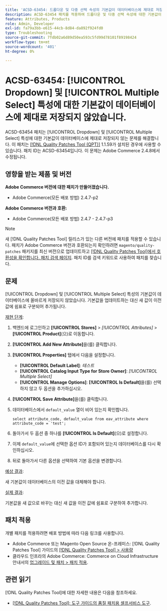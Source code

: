 ```yaml
---
title: 'ACSD-63454: 드롭다운 및 다중 선택 속성의 기본값이 데이터베이스에 제대로 저장되지 않았습니다.'
description: ACSD-63454 패치를 적용하여 드롭다운 및 다중 선택 속성에 대한 기본값이 데이터베이스에 제대로 저장되지 않는 Adobe Commerce 문제를 해결합니다.
feature: Attributes, Products
role: Admin, Developer
exl-id: fa79a3bb-e615-44cb-8d84-da892f924fd0
type: Troubleshooting
source-git-commit: 7fdb02a6d89d50ea593c5fd99d78101f89198424
workflow-type: tm+mt
source-wordcount: '401'
ht-degree: 0%

---
```


# ACSD-63454: [!UICONTROL Dropdown] 및 [!UICONTROL Multiple Select] 특성에 대한 기본값이 데이터베이스에 제대로 저장되지 않았습니다.

ACSD-63454 패치는 [!UICONTROL Dropdown] 및 [!UICONTROL Multiple Select] 특성에 대한 기본값이 데이터베이스에 제대로 저장되지 않는 문제를 해결합니다. 이 패치는 [[!DNL Quality Patches Tool (QPT)]](/help/tools/quality-patches-tool/quality-patches-tool-to-self-serve-quality-patches.md) 1.1.59가 설치된 경우에 사용할 수 있습니다. 패치 ID는 ACSD-63454입니다. 이 문제는 Adobe Commerce 2.4.8에서 수정됩니다.

## 영향을 받는 제품 및 버전

**Adobe Commerce 버전에 대한 패치가 만들어졌습니다.**

* Adobe Commerce(모든 배포 방법) 2.4.7-p2

**Adobe Commerce 버전과 호환:**

* Adobe Commerce(모든 배포 방법) 2.4.7 - 2.4.7-p3

>[!NOTE]
>
>새 [!DNL Quality Patches Tool] 릴리스가 있는 다른 버전에 패치를 적용할 수 있습니다. 패치가 Adobe Commerce 버전과 호환되는지 확인하려면 `magento/quality-patches` 패키지를 최신 버전으로 업데이트하고 [[!DNL Quality Patches Tool]에서 호환성을 확인합니다. 패치 검색 페이지](https://experienceleague.adobe.com/tools/commerce-quality-patches/index.html). 패치 ID를 검색 키워드로 사용하여 패치를 찾습니다.

## 문제

[!UICONTROL Dropdown] 및 [!UICONTROL Multiple Select] 특성의 기본값이 데이터베이스에 올바르게 저장되지 않았습니다. 기본값을 업데이트하는 대신 새 값이 이전 값에 쉼표로 구분되어 추가됩니다.

<u>재현 단계</u>:

1. 백엔드에 로그인하고 **[!UICONTROL Stores]** > *[!UICONTROL Attributes]* > **[!UICONTROL Product]**(으)로 이동합니다.
1. **[!UICONTROL Add New Attribute]**&#x200B;을(를) 클릭합니다.
1. **[!UICONTROL Properties]** 탭에서 다음을 설정합니다.
   * **[!UICONTROL Default Label]**: *테스트*
   * **[!UICONTROL Catalog Input Type for Store Owner]**: *[!UICONTROL Multiple Select]*
   * **[!UICONTROL Manage Options]**: **[!UICONTROL Is Default]**&#x200B;을(를) 선택하지 않고 두 옵션을 추가하십시오.
1. **[!UICONTROL Save Attribute]**&#x200B;을(를) 클릭합니다.
1. 데이터베이스에서 `default_value` 열이 비어 있는지 확인합니다.

   `select attribute_code, default_value from eav_attribute where attribute_code = 'test';`

1. 돌아가서 두 옵션 중 하나를 **[!UICONTROL Is Default]**(으)로 설정합니다.
1. 이제 `default_value`에 선택한 옵션 ID가 포함되어 있는지 데이터베이스를 다시 확인하십시오.
1. 뒤로 돌아가서 다른 옵션을 선택하여 기본 옵션을 변경합니다.

<u>예상 결과</u>:

새 기본값이 데이터베이스의 이전 값을 대체해야 합니다.

<u>실제 결과</u>:

기본값을 새 값으로 바꾸는 대신 새 값을 이전 값에 쉼표로 구분하여 추가합니다.

## 패치 적용

개별 패치를 적용하려면 배포 방법에 따라 다음 링크를 사용합니다.

* Adobe Commerce 또는 Magento Open Source 온-프레미스: [!DNL Quality Patches Tool] 가이드의 [[!DNL Quality Patches Tool] > 사용량](/help/tools/quality-patches-tool/usage.md)
* 클라우드 인프라의 Adobe Commerce: Commerce on Cloud Infrastructure 안내서의 [업그레이드 및 패치 > 패치 적용](https://experienceleague.adobe.com/docs/commerce-cloud-service/user-guide/develop/upgrade/apply-patches.html).

## 관련 읽기

[!DNL Quality Patches Tool]에 대한 자세한 내용은 다음을 참조하세요.

* [[!DNL Quality Patches Tool]: 도구 가이드의 품질 패치용 셀프서비스 도구](/help/tools/quality-patches-tool/quality-patches-tool-to-self-serve-quality-patches.md).
